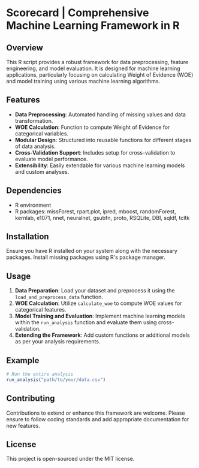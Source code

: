# Scorecard | Comprehensive Machine Learning Framework in R 

## Overview
This R script provides a robust framework for data preprocessing, feature engineering, and model evaluation. It is designed for machine learning applications, particularly focusing on calculating Weight of Evidence (WOE) and model training using various machine learning algorithms.

## Features
- **Data Preprocessing**: Automated handling of missing values and data transformation.
- **WOE Calculation**: Function to compute Weight of Evidence for categorical variables.
- **Modular Design**: Structured into reusable functions for different stages of data analysis.
- **Cross-Validation Support**: Includes setup for cross-validation to evaluate model performance.
- **Extensibility**: Easily extendable for various machine learning models and custom analyses.

## Dependencies
- R environment
- R packages: missForest, rpart.plot, ipred, mboost, randomForest, kernlab, e1071, nnet, neuralnet, gsubfn, proto, RSQLite, DBI, sqldf, tcltk

## Installation
Ensure you have R installed on your system along with the necessary packages. Install missing packages using R's package manager.

## Usage
1. **Data Preparation**: Load your dataset and preprocess it using the `load_and_preprocess_data` function.
2. **WOE Calculation**: Utilize `calculate_woe` to compute WOE values for categorical features.
3. **Model Training and Evaluation**: Implement machine learning models within the `run_analysis` function and evaluate them using cross-validation.
4. **Extending the Framework**: Add custom functions or additional models as per your analysis requirements.

## Example
```r
# Run the entire analysis
run_analysis("path/to/your/data.csv")
```

## Contributing
Contributions to extend or enhance this framework are welcome. Please ensure to follow coding standards and add appropriate documentation for new features.

## License
This project is open-sourced under the MIT license.
